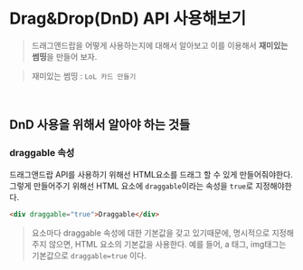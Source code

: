 # Drag&Drop(DnD) API 사용해보기

> 드래그앤드랍을 어떻게 사용하는지에 대해서 알아보고 이를 이용해서 **재미있는 썸띵**을 만들어 보자.

> 재미있는 썸띵 : `LoL 카드 만들기`

<br/>

## DnD 사용을 위해서 알아야 하는 것들

### draggable 속성

드래그앤드랍 API를 사용하기 위해선 HTML요소를 드래그 할 수 있게 만들어줘야한다. 그렇게 만들어주기 위해선 HTML 요소에 `draggable`이라는 속성을 `true`로 지정해야한다.

```HTML
<div draggable="true">Draggable</div>
```

> 요소마다 draggable 속성에 대한 기본값을 갖고 있기때문에, 명시적으로 지정해주지 않으면, HTML 요소의 기본값을 사용한다. 예를 들어, a 태그, img태그는 기본값으로 `draggable=true` 이다.
